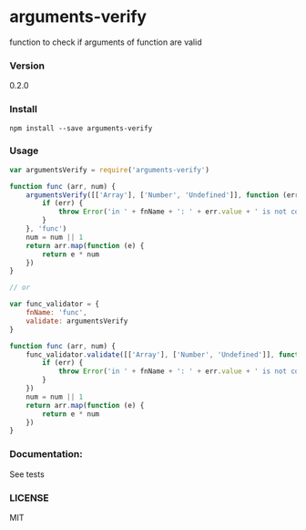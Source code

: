 # arguments-verify
function to check if arguments of function are valid

### Version
0.2.0

### Install
```
npm install --save arguments-verify
```

### Usage
``` javascript
var argumentsVerify = require('arguments-verify')

function func (arr, num) {
    argumentsVerify([['Array'], ['Number', 'Undefined']], function (err) {
        if (err) {
            throw Error('in ' + fnName + ': ' + err.value + ' is not correct')
        }
    }, 'func')
    num = num || 1
    return arr.map(function (e) {
        return e * num
    })
}

// or

var func_validator = {
    fnName: 'func',
    validate: argumentsVerify
}

function func (arr, num) {
    func_validator.validate([['Array'], ['Number', 'Undefined']], function (err) {
        if (err) {
            throw Error('in ' + fnName + ': ' + err.value + ' is not correct')
        }
    })
    num = num || 1
    return arr.map(function (e) {
        return e * num
    })
}
```

### Documentation:
See tests


### LICENSE
MIT
